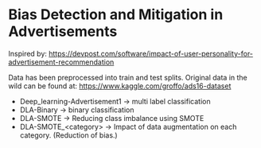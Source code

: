 # Bias Detection and Mitigation in Advertisements

Inspired by: 
https://devpost.com/software/impact-of-user-personality-for-advertisement-recommendation

Data has been preprocessed into train and test splits. 
Original data in the wild can be found at: https://www.kaggle.com/groffo/ads16-dataset

* Deep_learning-Advertisement1 -> multi label classification
* DLA-Binary                   -> binary classification
* DLA-SMOTE                    -> Reducing class imbalance using SMOTE
* DLA-SMOTE_\<category>        -> Impact of data augmentation on each category. (Reduction of bias.)